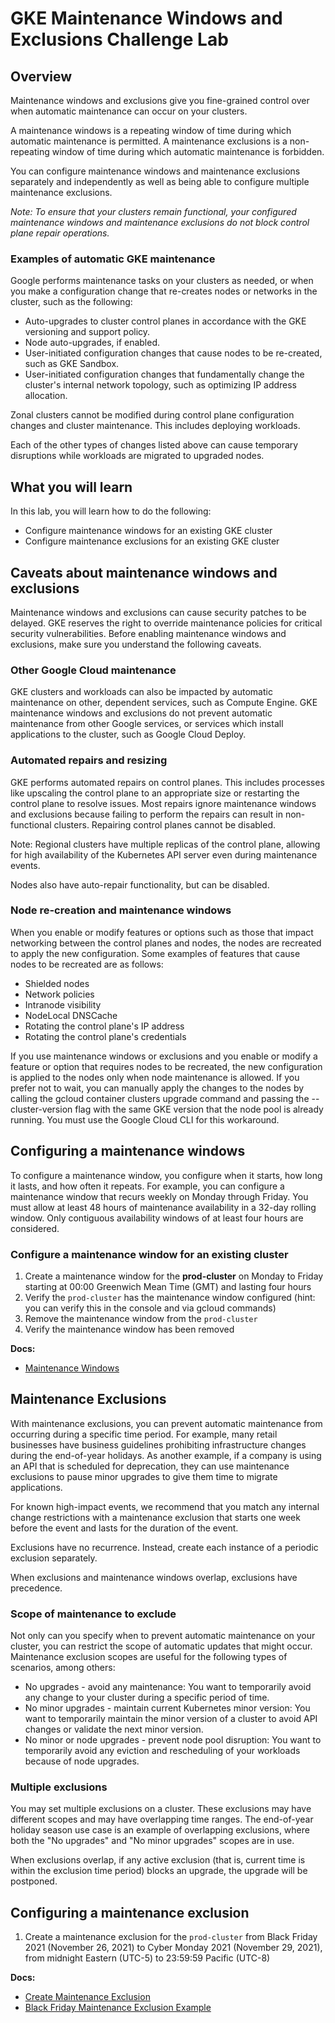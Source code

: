 # GKE Maintenance Windows and Exclusions Challenge Lab

## Overview

Maintenance windows and exclusions give you fine-grained control over when automatic maintenance can occur on your clusters.

A maintenance windows is a repeating window of time during which automatic maintenance is permitted. A maintenance exclusions is a non-repeating window of time during which automatic maintenance is forbidden.

You can configure maintenance windows and maintenance exclusions separately and independently as well as being able to configure multiple maintenance exclusions.

_Note: To ensure that your clusters remain functional, your configured maintenance windows and maintenance exclusions do not block control plane repair operations._

### Examples of automatic GKE maintenance

Google performs maintenance tasks on your clusters as needed, or when you make a configuration change that re-creates nodes or networks in the cluster, such as the following:
- Auto-upgrades to cluster control planes in accordance with the GKE versioning and support policy.
- Node auto-upgrades, if enabled.
- User-initiated configuration changes that cause nodes to be re-created, such as GKE Sandbox.
- User-initiated configuration changes that fundamentally change the cluster's internal network topology, such as optimizing IP address allocation.

Zonal clusters cannot be modified during control plane configuration changes and cluster maintenance. This includes deploying workloads.

Each of the other types of changes listed above can cause temporary disruptions while workloads are migrated to upgraded nodes.


## What you will learn
In this lab, you will learn how to do the following:

- Configure maintenance windows for an existing GKE cluster
- Configure maintenance exclusions for an existing GKE cluster

## Caveats about maintenance windows and exclusions

Maintenance windows and exclusions can cause security patches to be delayed. GKE reserves the right to override maintenance policies for critical security vulnerabilities. Before enabling maintenance windows and exclusions, make sure you understand the following caveats.

### Other Google Cloud maintenance
GKE clusters and workloads can also be impacted by automatic maintenance on other, dependent services, such as Compute Engine. GKE maintenance windows and exclusions do not prevent automatic maintenance from other Google services, or services which install applications to the cluster, such as Google Cloud Deploy.

### Automated repairs and resizing
GKE performs automated repairs on control planes. This includes processes like upscaling the control plane to an appropriate size or restarting the control plane to resolve issues. Most repairs ignore maintenance windows and exclusions because failing to perform the repairs can result in non-functional clusters. Repairing control planes cannot be disabled.

Note: Regional clusters have multiple replicas of the control plane, allowing for high availability of the Kubernetes API server even during maintenance events.

Nodes also have auto-repair functionality, but can be disabled.

### Node re-creation and maintenance windows
When you enable or modify features or options such as those that impact networking between the control planes and nodes, the nodes are recreated to apply the new configuration. Some examples of features that cause nodes to be recreated are as follows:

- Shielded nodes
- Network policies
- Intranode visibility
- NodeLocal DNSCache
- Rotating the control plane's IP address
- Rotating the control plane's credentials

If you use maintenance windows or exclusions and you enable or modify a feature or option that requires nodes to be recreated, the new configuration is applied to the nodes only when node maintenance is allowed. If you prefer not to wait, you can manually apply the changes to the nodes by calling the gcloud container clusters upgrade command and passing the --cluster-version flag with the same GKE version that the node pool is already running. You must use the Google Cloud CLI for this workaround.

## Configuring a maintenance windows
To configure a maintenance window, you configure when it starts, how long it lasts, and how often it repeats. For example, you can configure a maintenance window that recurs weekly on Monday through Friday. You must allow at least 48 hours of maintenance availability in a 32-day rolling window. Only contiguous availability windows of at least four hours are considered.

### Configure a maintenance window for an existing cluster
1. Create a maintenance window for the **prod-cluster** on Monday to Friday starting at 00:00 Greenwich Mean Time (GMT) and lasting four hours
2. Verify the `prod-cluster` has the maintenance window configured (hint: you can verify this in the console and via gcloud commands)
3. Remove the maintenance window from the `prod-cluster`
4. Verify the maintenance window has been removed

**Docs:**

- [Maintenance Windows](https://cloud.google.com/kubernetes-engine/docs/how-to/maintenance-windows-and-exclusions#gcloud_1)

## Maintenance Exclusions
With maintenance exclusions, you can prevent automatic maintenance from occurring during a specific time period. For example, many retail businesses have business guidelines prohibiting infrastructure changes during the end-of-year holidays. As another example, if a company is using an API that is scheduled for deprecation, they can use maintenance exclusions to pause minor upgrades to give them time to migrate applications.

For known high-impact events, we recommend that you match any internal change restrictions with a maintenance exclusion that starts one week before the event and lasts for the duration of the event.

Exclusions have no recurrence. Instead, create each instance of a periodic exclusion separately.

When exclusions and maintenance windows overlap, exclusions have precedence.

### Scope of maintenance to exclude
Not only can you specify when to prevent automatic maintenance on your cluster, you can restrict the scope of automatic updates that might occur. Maintenance exclusion scopes are useful for the following types of scenarios, among others:

- No upgrades - avoid any maintenance: You want to temporarily avoid any change to your cluster during a specific period of time.
- No minor upgrades - maintain current Kubernetes minor version: You want to temporarily maintain the minor version of a cluster to avoid API changes or validate the next minor version.
- No minor or node upgrades - prevent node pool disruption: You want to temporarily avoid any eviction and rescheduling of your workloads because of node upgrades.

### Multiple exclusions
You may set multiple exclusions on a cluster. These exclusions may have different scopes and may have overlapping time ranges. The end-of-year holiday season use case is an example of overlapping exclusions, where both the "No upgrades" and "No minor upgrades" scopes are in use.

When exclusions overlap, if any active exclusion (that is, current time is within the exclusion time period) blocks an upgrade, the upgrade will be postponed.

## Configuring a maintenance exclusion
1. Create a maintenance exclusion for the `prod-cluster` from Black Friday 2021 (November 26, 2021) to Cyber Monday 2021 (November 29, 2021), from midnight Eastern (UTC-5) to 23:59:59 Pacific (UTC-8)

**Docs:**

- [Create Maintenance Exclusion](https://cloud.google.com/kubernetes-engine/docs/how-to/maintenance-windows-and-exclusions#configuring_a_maintenance_exclusion)
- [Black Friday Maintenance Exclusion Example](https://cloud.google.com/kubernetes-engine/docs/how-to/maintenance-windows-and-exclusions#example-maintenance-exclusions)